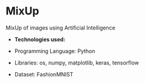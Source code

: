 # MixUp
MixUp of images using Artificial Intelligence

- **Technologies used:**

- Programming Language: Python

- Libraries: os, numpy, matplotlib, keras, tensorflow

- Dataset: FashionMNIST
